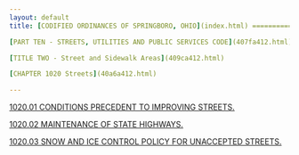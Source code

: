 ```yaml
---
layout: default 
title: [CODIFIED ORDINANCES OF SPRINGBORO, OHIO](index.html) =====================================================

[PART TEN - STREETS, UTILITIES AND PUBLIC SERVICES CODE](407fa412.html)

[TITLE TWO - Street and Sidewalk Areas](409ca412.html)

[CHAPTER 1020 Streets](40a6a412.html)

---
```


[1020.01 CONDITIONS PRECEDENT TO IMPROVING STREETS.](40b4a412.html)

[1020.02 MAINTENANCE OF STATE HIGHWAYS.](40b7a412.html)

[1020.03 SNOW AND ICE CONTROL POLICY FOR UNACCEPTED
STREETS.](40bda412.html)
